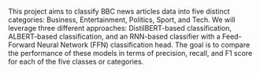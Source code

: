 This project aims to classify BBC news articles data into five distinct categories: Business, Entertainment, Politics, Sport, and Tech. We will leverage three different approaches: DistilBERT-based classification, ALBERT-based classification, and an RNN-based classifier with a Feed-Forward Neural Network (FFN) classification head. The goal is to compare the performance of these models in terms of precision, recall, and F1 score for each of the five classes or categories.
